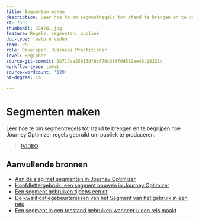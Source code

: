 ```yaml
---
title: Segmenten maken
description: Leer hoe te om segmentregels tot stand te brengen en te begrijpen hoe Journey Optimizer regels gebruikt om publiek te produceren.
kt: 7553
thumbnail: 334281.jpg
feature: Regels, segmenten, publiek
doc-type: feature video
team: PM
role: Developer, Business Practitioner
level: Beginner
source-git-commit: 9b717aa256139f6cf70c31ff0d519ee40c18221d
workflow-type: tm+mt
source-wordcount: '120'
ht-degree: 1%

---
```



# Segmenten maken

Leer hoe te om segmentregels tot stand te brengen en te begrijpen hoe Journey Optimizer regels gebruikt om publiek te produceren.

>[!VIDEO](https://video.tv.adobe.com/v/334281?quality=12)

## Aanvullende bronnen

* [Aan de slag met segmenten in Journey Optimizer](https://experienceleague.adobe.com/docs/journey-optimizer/using/segment/about-segments.html)
* [Hoofdlettergebruik: een segment bouwen in Journey Optimizer](https://experienceleague.adobe.com/docs/journey-optimizer/using/segment/creating-a-segment.html)
* [Een segment gebruiken tijdens een rit](https://experienceleague.adobe.com/docs/journey-optimizer/using/orchestrate-journeys/about-journey-building/read-segment.html)
* [De kwalificatiegebeurtenissen van het Segment van het gebruik in een reis](https://experienceleague.adobe.com/docs/journey-optimizer/using/orchestrate-journeys/about-journey-building/segment-qualification-events.html)
* [Een segment in een toestand gebruiken wanneer u een reis maakt](https://experienceleague.adobe.com/docs/journey-optimizer/using/orchestrate-journeys/about-journey-building/condition-activity.html?lang=en#using-a-segment)
